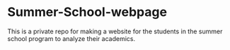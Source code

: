# Summer-School-webpage
This is a private repo for making a website for the students in the summer school program to analyze their academics.
